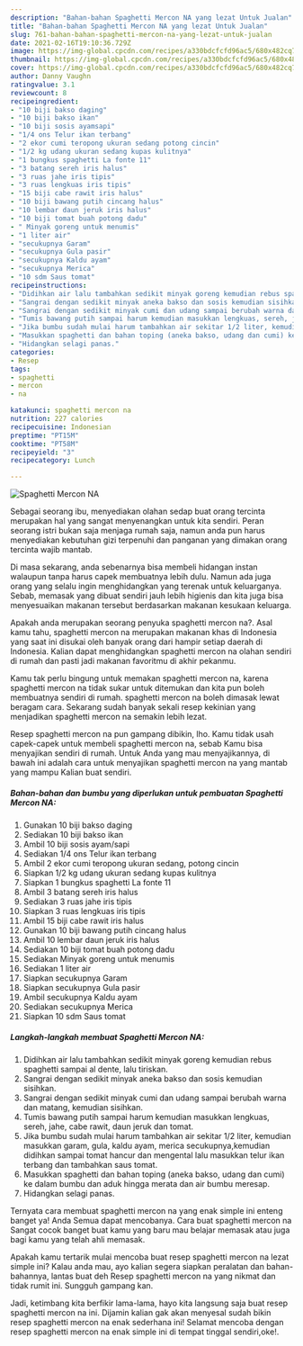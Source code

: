 ```yaml
---
description: "Bahan-bahan Spaghetti Mercon NA yang lezat Untuk Jualan"
title: "Bahan-bahan Spaghetti Mercon NA yang lezat Untuk Jualan"
slug: 761-bahan-bahan-spaghetti-mercon-na-yang-lezat-untuk-jualan
date: 2021-02-16T19:10:36.729Z
image: https://img-global.cpcdn.com/recipes/a330bdcfcfd96ac5/680x482cq70/spaghetti-mercon-na-foto-resep-utama.jpg
thumbnail: https://img-global.cpcdn.com/recipes/a330bdcfcfd96ac5/680x482cq70/spaghetti-mercon-na-foto-resep-utama.jpg
cover: https://img-global.cpcdn.com/recipes/a330bdcfcfd96ac5/680x482cq70/spaghetti-mercon-na-foto-resep-utama.jpg
author: Danny Vaughn
ratingvalue: 3.1
reviewcount: 8
recipeingredient:
- "10 biji bakso daging"
- "10 biji bakso ikan"
- "10 biji sosis ayamsapi"
- "1/4 ons Telur ikan terbang"
- "2 ekor cumi teropong ukuran sedang potong cincin"
- "1/2 kg udang ukuran sedang kupas kulitnya"
- "1 bungkus spaghetti La fonte 11"
- "3 batang sereh iris halus"
- "3 ruas jahe iris tipis"
- "3 ruas lengkuas iris tipis"
- "15 biji cabe rawit iris halus"
- "10 biji bawang putih cincang halus"
- "10 lembar daun jeruk iris halus"
- "10 biji tomat buah potong dadu"
- " Minyak goreng untuk menumis"
- "1 liter air"
- "secukupnya Garam"
- "secukupnya Gula pasir"
- "secukupnya Kaldu ayam"
- "secukupnya Merica"
- "10 sdm Saus tomat"
recipeinstructions:
- "Didihkan air lalu tambahkan sedikit minyak goreng kemudian rebus spaghetti sampai al dente, lalu tiriskan."
- "Sangrai dengan sedikit minyak aneka bakso dan sosis kemudian sisihkan."
- "Sangrai dengan sedikit minyak cumi dan udang sampai berubah warna dan matang, kemudian sisihkan."
- "Tumis bawang putih sampai harum kemudian masukkan lengkuas, sereh, jahe, cabe rawit, daun jeruk dan tomat."
- "Jika bumbu sudah mulai harum tambahkan air sekitar 1/2 liter, kemudian masukkan garam, gula, kaldu ayam, merica secukupnya,kemudian didihkan sampai tomat hancur dan mengental lalu masukkan telur ikan terbang dan tambahkan saus tomat."
- "Masukkan spaghetti dan bahan toping (aneka bakso, udang dan cumi) ke dalam bumbu dan aduk hingga merata dan air bumbu meresap."
- "Hidangkan selagi panas."
categories:
- Resep
tags:
- spaghetti
- mercon
- na

katakunci: spaghetti mercon na 
nutrition: 227 calories
recipecuisine: Indonesian
preptime: "PT15M"
cooktime: "PT58M"
recipeyield: "3"
recipecategory: Lunch

---
```



![Spaghetti Mercon NA](https://img-global.cpcdn.com/recipes/a330bdcfcfd96ac5/680x482cq70/spaghetti-mercon-na-foto-resep-utama.jpg)

Sebagai seorang ibu, menyediakan olahan sedap buat orang tercinta merupakan hal yang sangat menyenangkan untuk kita sendiri. Peran seorang istri bukan saja menjaga rumah saja, namun anda pun harus menyediakan kebutuhan gizi terpenuhi dan panganan yang dimakan orang tercinta wajib mantab.

Di masa  sekarang, anda sebenarnya bisa membeli hidangan instan walaupun tanpa harus capek membuatnya lebih dulu. Namun ada juga orang yang selalu ingin menghidangkan yang terenak untuk keluarganya. Sebab, memasak yang dibuat sendiri jauh lebih higienis dan kita juga bisa menyesuaikan makanan tersebut berdasarkan makanan kesukaan keluarga. 



Apakah anda merupakan seorang penyuka spaghetti mercon na?. Asal kamu tahu, spaghetti mercon na merupakan makanan khas di Indonesia yang saat ini disukai oleh banyak orang dari hampir setiap daerah di Indonesia. Kalian dapat menghidangkan spaghetti mercon na olahan sendiri di rumah dan pasti jadi makanan favoritmu di akhir pekanmu.

Kamu tak perlu bingung untuk memakan spaghetti mercon na, karena spaghetti mercon na tidak sukar untuk ditemukan dan kita pun boleh membuatnya sendiri di rumah. spaghetti mercon na boleh dimasak lewat beragam cara. Sekarang sudah banyak sekali resep kekinian yang menjadikan spaghetti mercon na semakin lebih lezat.

Resep spaghetti mercon na pun gampang dibikin, lho. Kamu tidak usah capek-capek untuk membeli spaghetti mercon na, sebab Kamu bisa menyajikan sendiri di rumah. Untuk Anda yang mau menyajikannya, di bawah ini adalah cara untuk menyajikan spaghetti mercon na yang mantab yang mampu Kalian buat sendiri.

<!--inarticleads1-->

##### Bahan-bahan dan bumbu yang diperlukan untuk pembuatan Spaghetti Mercon NA:

1. Gunakan 10 biji bakso daging
1. Sediakan 10 biji bakso ikan
1. Ambil 10 biji sosis ayam/sapi
1. Sediakan 1/4 ons Telur ikan terbang
1. Ambil 2 ekor cumi teropong ukuran sedang, potong cincin
1. Siapkan 1/2 kg udang ukuran sedang kupas kulitnya
1. Siapkan 1 bungkus spaghetti La fonte 11
1. Ambil 3 batang sereh iris halus
1. Sediakan 3 ruas jahe iris tipis
1. Siapkan 3 ruas lengkuas iris tipis
1. Ambil 15 biji cabe rawit iris halus
1. Gunakan 10 biji bawang putih cincang halus
1. Ambil 10 lembar daun jeruk iris halus
1. Sediakan 10 biji tomat buah potong dadu
1. Sediakan  Minyak goreng untuk menumis
1. Sediakan 1 liter air
1. Siapkan secukupnya Garam
1. Siapkan secukupnya Gula pasir
1. Ambil secukupnya Kaldu ayam
1. Sediakan secukupnya Merica
1. Siapkan 10 sdm Saus tomat




<!--inarticleads2-->

##### Langkah-langkah membuat Spaghetti Mercon NA:

1. Didihkan air lalu tambahkan sedikit minyak goreng kemudian rebus spaghetti sampai al dente, lalu tiriskan.
1. Sangrai dengan sedikit minyak aneka bakso dan sosis kemudian sisihkan.
1. Sangrai dengan sedikit minyak cumi dan udang sampai berubah warna dan matang, kemudian sisihkan.
1. Tumis bawang putih sampai harum kemudian masukkan lengkuas, sereh, jahe, cabe rawit, daun jeruk dan tomat.
1. Jika bumbu sudah mulai harum tambahkan air sekitar 1/2 liter, kemudian masukkan garam, gula, kaldu ayam, merica secukupnya,kemudian didihkan sampai tomat hancur dan mengental lalu masukkan telur ikan terbang dan tambahkan saus tomat.
1. Masukkan spaghetti dan bahan toping (aneka bakso, udang dan cumi) ke dalam bumbu dan aduk hingga merata dan air bumbu meresap.
1. Hidangkan selagi panas.




Ternyata cara membuat spaghetti mercon na yang enak simple ini enteng banget ya! Anda Semua dapat mencobanya. Cara buat spaghetti mercon na Sangat cocok banget buat kamu yang baru mau belajar memasak atau juga bagi kamu yang telah ahli memasak.

Apakah kamu tertarik mulai mencoba buat resep spaghetti mercon na lezat simple ini? Kalau anda mau, ayo kalian segera siapkan peralatan dan bahan-bahannya, lantas buat deh Resep spaghetti mercon na yang nikmat dan tidak rumit ini. Sungguh gampang kan. 

Jadi, ketimbang kita berfikir lama-lama, hayo kita langsung saja buat resep spaghetti mercon na ini. Dijamin kalian gak akan menyesal sudah bikin resep spaghetti mercon na enak sederhana ini! Selamat mencoba dengan resep spaghetti mercon na enak simple ini di tempat tinggal sendiri,oke!.

